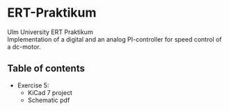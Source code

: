 # ERT-Praktikum
Ulm University ERT Praktikum  
Implementation of a digital and an analog PI-controller for speed control of a dc-motor.

## Table of contents
- Exercise 5: 
  - KiCad 7 project
  - Schematic pdf 
